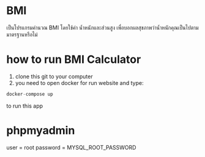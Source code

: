﻿# BMI
 เป็นโปรแกรมคำนวณ BMI โดยใช้ค่า น้ำหนักและส่วนสูง เพื่อบอกผลสุขภาพว่าน้ำหนักคุณเป็นไปตามมาตรฐานหรือไม่
# how to run BMI Calculator
1. clone this git to your computer <br>
2. you need to open docker for run website and type:
```javascript
docker-compose up
```
  to run this app
# phpmyadmin
  user = root
  password = MYSQL_ROOT_PASSWORD